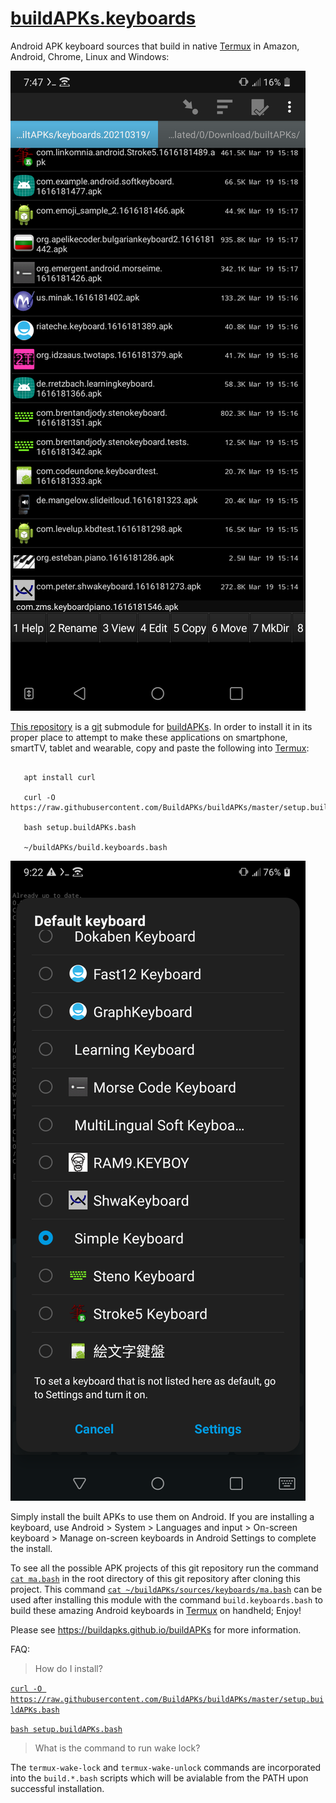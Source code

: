 <link rel="prerender" href="https://buildapks.github.io/buildAPKs.keyboards/">

# [buildAPKs.keyboards](https://github.com/BuildAPKs/buildAPKs.keyboards/)

Android APK keyboard sources that build in native [Termux](https://github.com/termux) in Amazon, Android, Chrome, Linux and Windows: 

[![Screenshot_20210320-074801.png](https://github.com/BuildAPKs/buildAPKs.keyboards/raw/main/Screenshot_20210320-074801.png)](https://github.com/BuildAPKs/buildAPKs.keyboards/raw/main/Screenshot_20210320-074801.png)

[This repository](https://github.com/BuildAPKs/buildAPKs.keyboards) is a [git](https://github.com/git) submodule for [buildAPKs](https://buildapks.github.io/buildAPKs/).  In order to install it in its proper place to attempt to make these applications on smartphone, smartTV, tablet and wearable, copy and paste the following into [Termux](https://github.com/termux):

```

   apt install curl 

   curl -O https://raw.githubusercontent.com/BuildAPKs/buildAPKs/master/setup.buildAPKs.bash

   bash setup.buildAPKs.bash

   ~/buildAPKs/build.keyboards.bash

```

[![Screenshot_20210320-092228.png](https://github.com/BuildAPKs/buildAPKs.keyboards/raw/main/Screenshot_20210320-092228.png)](https://github.com/BuildAPKs/buildAPKs.keyboards/raw/main/Screenshot_20210320-092228.png)

Simply install the built APKs to use them on Android. If you are installing a keyboard, use Android > System > Languages and input > On-screen keyboard > Manage on-screen keyboards in Android Settings to complete the install.

To see all the possible APK projects of this git repository run the command [`cat ma.bash`](https://raw.githubusercontent.com/BuildAPKs/buildAPKs.keyboards/main/ma.bash) in the root directory of this git repository after cloning this project.  This command [`cat ~/buildAPKs/sources/keyboards/ma.bash`](https://raw.githubusercontent.com/BuildAPKs/buildAPKs.keyboards/main/ma.bash) can be used after installing this module with the command `build.keyboards.bash` to build these amazing Android keyboards in [Termux](https://github.com/termux) on handheld; Enjoy!

Please see https://buildapks.github.io/buildAPKs for more information.

FAQ:
> How do I install?

[`curl -O https://raw.githubusercontent.com/BuildAPKs/buildAPKs/master/setup.buildAPKs.bash`](https://buildapks.github.io/buildAPKs/setup.buildAPKs.bash)

[`bash setup.buildAPKs.bash`](https://raw.githubusercontent.com/BuildAPKs/buildAPKs/master/setup.buildAPKs.bash)

> What is the command to run wake lock?

The `termux-wake-lock` and `termux-wake-unlock` commands are incorporated into the `build.*.bash` scripts which will be avialable from the PATH upon successful installation.
<!--buildAPKs.keyboards README.md EOF-->
